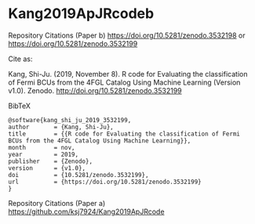 # Kang2019ApJRcodeb

Repository Citations (Paper b) https://doi.org/10.5281/zenodo.3532198 or https://doi.org/10.5281/zenodo.3532199

Cite as:

Kang, Shi-Ju. (2019, November 8). R code for Evaluating the classification of Fermi BCUs from the 4FGL Catalog Using Machine Learning (Version v1.0). Zenodo. http://doi.org/10.5281/zenodo.3532199

BibTeX

    @software{kang_shi_ju_2019_3532199,
    author       = {Kang, Shi-Ju},
    title        = {{R code for Evaluating the classification of Fermi BCUs from the 4FGL Catalog Using Machine Learning}},
    month        = nov,
    year         = 2019,
    publisher    = {Zenodo},
    version      = {v1.0},
    doi          = {10.5281/zenodo.3532199},
    url          = {https://doi.org/10.5281/zenodo.3532199}
    }

Repository Citations (Paper a) https://github.com/ksj7924/Kang2019ApJRcode

